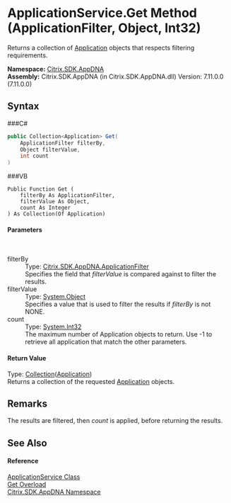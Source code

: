 # ApplicationService.Get Method (ApplicationFilter, Object, Int32)
 

Returns a collection of <a href="T_Citrix_SDK_AppDNA_Application">Application</a> objects that respects filtering requirements.

**Namespace:**&nbsp;<a href="N_Citrix_SDK_AppDNA">Citrix.SDK.AppDNA</a><br />**Assembly:**&nbsp;Citrix.SDK.AppDNA (in Citrix.SDK.AppDNA.dll) Version: 7.11.0.0 (7.11.0.0)

## Syntax

###C#
```csharp
public Collection<Application> Get(
	ApplicationFilter filterBy,
	Object filterValue,
	int count
)
```

###VB
```vbnet
Public Function Get ( 
	filterBy As ApplicationFilter,
	filterValue As Object,
	count As Integer
) As Collection(Of Application)
```


#### Parameters
&nbsp;<dl><dt>filterBy</dt><dd>Type: <a href="T_Citrix_SDK_AppDNA_ApplicationFilter">Citrix.SDK.AppDNA.ApplicationFilter</a><br />Specifies the field that *filterValue* is compared against to filter the results.</dd><dt>filterValue</dt><dd>Type: <a href="http://msdn2.microsoft.com/en-us/library/e5kfa45b" target="_blank">System.Object</a><br />Specifies a value that is used to filter the results if *filterBy* is not NONE.</dd><dt>count</dt><dd>Type: <a href="http://msdn2.microsoft.com/en-us/library/td2s409d" target="_blank">System.Int32</a><br />The maximum number of Application objects to return. Use -1 to retrieve all application that match the other parameters.</dd></dl>

#### Return Value
Type: <a href="http://msdn2.microsoft.com/en-us/library/ms132397" target="_blank">Collection</a>(<a href="T_Citrix_SDK_AppDNA_Application">Application</a>)<br />Returns a collection of the requested <a href="T_Citrix_SDK_AppDNA_Application">Application</a> objects.

## Remarks
The results are filtered, then *count* is applied, before returning the results.

## See Also


#### Reference
<a href="T_Citrix_SDK_AppDNA_ApplicationService">ApplicationService Class</a><br /><a href="Overload_Citrix_SDK_AppDNA_ApplicationService_Get">Get Overload</a><br /><a href="N_Citrix_SDK_AppDNA">Citrix.SDK.AppDNA Namespace</a><br />
